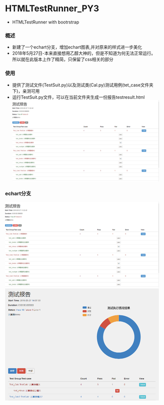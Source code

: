 # HTMLTestRunner_PY3
* HTMLTestRunner with bootrstrap
### 概述
* 新建了一个echart分支，增加echart图表,并对原来的样式进一步美化
* 2018年5月27日-本来直接想用乙醇大神的，但是不知道为何无法正常运行。所以就在此版本上作了精简，只保留了css相关的部分

### 使用
* 提供了测试文件(TestSuit.py)以及测试类(Cal.py)测试用例(tet_case文件夹下)，亲测可用
* 运行TestSuit.py文件，可以在当前文件夹生成一份报告testresult.html
![image](https://github.com/ericyishi/img-folder/blob/master/HtmlTestRunner/htmltestrunner.png)
### echart分支
![image](https://github.com/ericyishi/img-folder/blob/master/HtmlTestRunner/htmltestrunner.png)
![image](https://github.com/ericyishi/img-folder/blob/master/HtmlTestRunner/htmltestrunner.gif)

